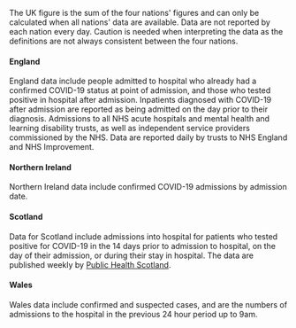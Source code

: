 The UK figure is the sum of the four nations' figures and can only be calculated when all nations' data are available.  Data are not reported by each nation every day.  Caution is needed when interpreting the data as the definitions are not always consistent between the four nations.

#### England

England data include people admitted to hospital who already had a confirmed COVID-19 status at point of admission, and those who tested positive in hospital after admission. Inpatients diagnosed with COVID-19 after admission are reported as being admitted on the day prior to their diagnosis. Admissions to all NHS acute hospitals and mental health and learning disability trusts, as well as independent service providers commissioned by the NHS. Data are reported daily by trusts to NHS England and NHS Improvement.

#### Northern Ireland

Northern Ireland data include confirmed COVID-19 admissions by admission date.

#### Scotland

Data for Scotland include admissions into hospital for patients who tested positive for COVID-19 in the 14 days prior to admission to hospital, on the day of their admission, or during their stay in hospital. The data are published weekly by [Public Health Scotland](
https://beta.isdscotland.org/find-publications-and-data/population-health/covid-19/covid-19-statistical-report/).

#### Wales

Wales data include confirmed and suspected cases, and are the numbers of admissions to the hospital in the previous 24 hour period up to 9am.